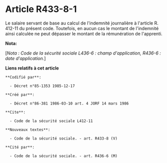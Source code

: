 # Article R433-8-1

Le salaire servant de base au calcul de l'indemnité journalière à l'article R. 412-11 du présent code. Toutefois, en aucun
cas le montant de l'indemnité ainsi calculée ne peut dépasser le montant de la rémunération de l'apprenti.

**Nota:**

[*Nota : Code de la sécurité sociale L436-6 : champ d'application, R436-6 : date d'application.*]

**Liens relatifs à cet article**

	**Codifié par**:

	  - Décret n°85-1353 1985-12-17

	**Créé par**:

	  - Décret n°86-381 1986-03-10 art. 4 JORF 14 mars 1986

	**Cite**:

	  - Code de la sécurité sociale L412-11

	**Nouveaux textes**:

	  - Code de la sécurité sociale. - art. R433-8 (V)

	**Cité par**:

	  - Code de la sécurité sociale. - art. R436-6 (M)
